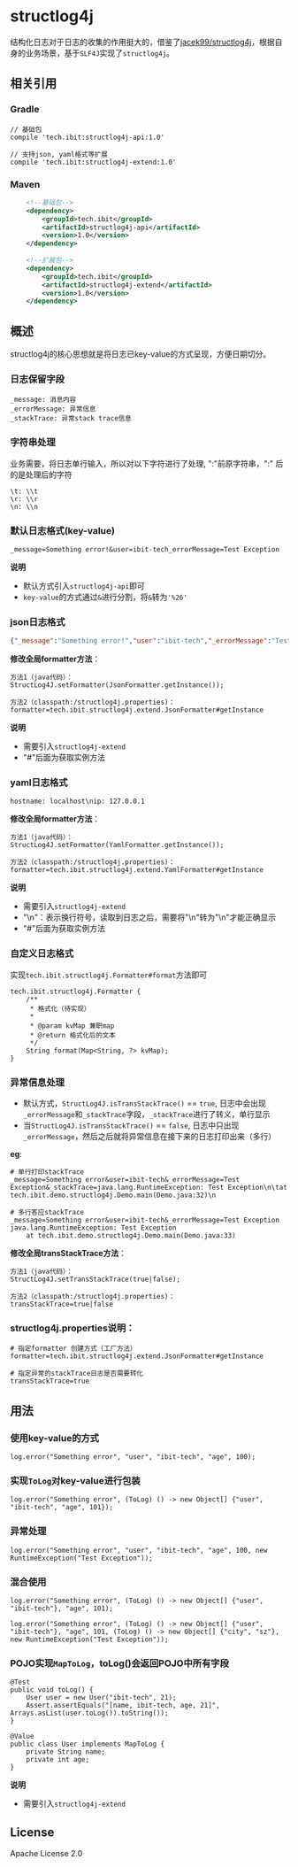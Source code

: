 # structlog4j

结构化日志对于日志的收集的作用挺大的，借鉴了[jacek99/structlog4j](https://github.com/jacek99/structlog4j)，根据自身的业务场景，基于`SLF4J`实现了`structlog4j`。

## 相关引用

### Gradle

```
// 基础包
compile 'tech.ibit:structlog4j-api:1.0'

// 支持json, yaml格式等扩展
compile 'tech.ibit:structlog4j-extend:1.0'

```


### Maven

```xml
    <!--基础包-->
    <dependency>
        <groupId>tech.ibit</groupId>
        <artifactId>structlog4j-api</artifactId>
        <version>1.0</version>
    </dependency>
    
    <!--扩展包-->
    <dependency>
        <groupId>tech.ibit</groupId>
        <artifactId>structlog4j-extend</artifactId>
        <version>1.0</version>
    </dependency>
```


## 概述

structlog4j的核心思想就是将日志已key-value的方式呈现，方便日期切分。

### 日志保留字段

```
_message: 消息内容
_errorMessage: 异常信息
_stackTrace: 异常stack trace信息

```

### 字符串处理

业务需要，将日志单行输入，所以对以下字符进行了处理, ":"前原字符串，":" 后的是处理后的字符

```
\t: \\t
\r: \\r
\n: \\n
```

### 默认日志格式(key\-value) 

```
_message=Something error!&user=ibit-tech_errorMessage=Test Exception
```

**说明**

 *  默认方式引入`structlog4j-api`即可
 * `key-value`的方式通过`&`进行分割，将`&`转为`'%26'`

### json日志格式

```json
{"_message":"Something error!","user":"ibit-tech","_errorMessage":"Test Exception"}
```

**修改全局formatter方法**：

```
方法1（java代码）：
StructLog4J.setFormatter(JsonFormatter.getInstance());

方法2（classpath:/structlog4j.properties)：
formatter=tech.ibit.structlog4j.extend.JsonFormatter#getInstance
```

**说明**

 * 需要引入`structlog4j-extend`
 * "#"后面为获取实例方法

### yaml日志格式

```
hostname: localhost\nip: 127.0.0.1
```

**修改全局formatter方法**：

```
方法1（java代码）：
StructLog4J.setFormatter(YamlFormatter.getInstance());

方法2（classpath:/structlog4j.properties)：
formatter=tech.ibit.structlog4j.extend.YamlFormatter#getInstance
```

**说明**

 * 需要引入`structlog4j-extend`
 * "\\n"：表示换行符号，读取到日志之后，需要将"\\n"转为"\n"才能正确显示
 * "#"后面为获取实例方法

### 自定义日志格式

实现`tech.ibit.structlog4j.Formatter#format`方法即可

```
tech.ibit.structlog4j.Formatter {
    /**
     * 格式化（待实现）
     *
     * @param kvMap 兼职map
     * @return 格式化后的文本
     */
    String format(Map<String, ?> kvMap);
}
``` 

### 异常信息处理

 * 默认方式，`StructLog4J.isTransStackTrace()` == `true`, 日志中会出现`_errorMessage`和`_stackTrace`字段，`_stackTrace`进行了转义，单行显示
 * 当`StructLog4J.isTransStackTrace()` == `false`, 日志中只出现`_errorMessage`，然后之后就将异常信息在接下来的日志打印出来（多行）  
 

**eg**:

```
# 单行打印stackTrace
_message=Something error&user=ibit-tech&_errorMessage=Test Exception&_stackTrace=java.lang.RuntimeException: Test Exception\n\tat tech.ibit.demo.structlog4j.Demo.main(Demo.java:32)\n

# 多行答应stackTrace
_message=Something error&user=ibit-tech&_errorMessage=Test Exception
java.lang.RuntimeException: Test Exception
	at tech.ibit.demo.structlog4j.Demo.main(Demo.java:33)
``` 

**修改全局transStackTrace方法**：

```
方法1（java代码）：
StructLog4J.setTransStackTrace(true|false);

方法2（classpath:/structlog4j.properties)：
transStackTrace=true|false
```

### structlog4j.properties说明：

```
# 指定formatter 创建方式（工厂方法）
formatter=tech.ibit.structlog4j.extend.JsonFormatter#getInstance

# 指定异常的stackTrace日志是否需要转化
transStackTrace=true
```

## 用法

### 使用key-value的方式

```
log.error("Something error", "user", "ibit-tech", "age", 100);
```

### 实现`ToLog`对key-value进行包装

```
log.error("Something error", (ToLog) () -> new Object[] {"user", "ibit-tech", "age", 101});
```

### 异常处理

```
log.error("Something error", "user", "ibit-tech", "age", 100, new RuntimeException("Test Exception"));
```

### 混合使用

```
log.error("Something error", (ToLog) () -> new Object[] {"user", "ibit-tech"}, "age", 101);

log.error("Something error", (ToLog) () -> new Object[] {"user", "ibit-tech"}, "age", 101, (ToLog) () -> new Object[] {"city", "sz"}, new RuntimeException("Test Exception"));
```

### POJO实现`MapToLog`，toLog()会返回POJO中所有字段

```
@Test
public void toLog() {
    User user = new User("ibit-tech", 21);
    Assert.assertEquals("[name, ibit-tech, age, 21]", Arrays.asList(user.toLog()).toString());
}
	
@Value
public class User implements MapToLog {
    private String name;
    private int age;
}
```

**说明**

 * 需要引入`structlog4j-extend`

## License

Apache License 2.0 
